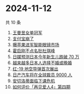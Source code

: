 # 2024-11-12

共 10 条

<!-- BEGIN -->
<!-- 最后更新时间 Tue Nov 12 2024 00:18:20 GMT+0800 (China Standard Time) -->

1. [王曼昱女单冠军](https://www.zhihu.com/search?q=%E7%8E%8B%E6%9B%BC%E6%98%B1%E5%A5%B3%E5%8D%95%E5%86%A0%E5%86%9B)
1. [支付宝崩了](https://www.zhihu.com/search?q=%E6%94%AF%E4%BB%98%E5%AE%9D%E5%B4%A9%E4%BA%86)
1. [曝苹果进军智能眼镜市场](https://www.zhihu.com/search?q=%E6%9B%9D%E8%8B%B9%E6%9E%9C%E8%BF%9B%E5%86%9B%E6%99%BA%E8%83%BD%E7%9C%BC%E9%95%9C%E5%B8%82%E5%9C%BA)
1. [霍启刚不点名批杜琪峰](https://www.zhihu.com/search?q=%E9%9C%8D%E5%90%AF%E5%88%9A%E4%B8%8D%E7%82%B9%E5%90%8D%E6%89%B9%E6%9D%9C%E7%90%AA%E5%B3%B0)
1. [日媒预测日本今年新生儿跌破 70 万](https://www.zhihu.com/search?q=%E6%97%A5%E5%AA%92%E9%A2%84%E6%B5%8B%E6%97%A5%E6%9C%AC%E4%BB%8A%E5%B9%B4%E6%96%B0%E7%94%9F%E5%84%BF%E8%B7%8C%E7%A0%B4%2070%20%E4%B8%87)
1. [越来越多日本人选择不婚或晚婚](https://www.zhihu.com/search?q=%E8%B6%8A%E6%9D%A5%E8%B6%8A%E5%A4%9A%E6%97%A5%E6%9C%AC%E4%BA%BA%E9%80%89%E6%8B%A9%E4%B8%8D%E5%A9%9A%E6%88%96%E6%99%9A%E5%A9%9A)
1. [红-19 地空导弹首次展出](https://www.zhihu.com/search?q=%E7%BA%A2-19%20%E5%9C%B0%E7%A9%BA%E5%AF%BC%E5%BC%B9%E9%A6%96%E6%AC%A1%E5%B1%95%E5%87%BA)
1. [日产汽车将在全球裁员 9000 人](https://www.zhihu.com/search?q=%E6%97%A5%E4%BA%A7%E6%B1%BD%E8%BD%A6%E5%B0%86%E5%9C%A8%E5%85%A8%E7%90%83%E8%A3%81%E5%91%98%209000%20%E4%BA%BA)
1. [安切洛蒂面临下课危机](https://www.zhihu.com/search?q=%E5%AE%89%E5%88%87%E6%B4%9B%E8%92%82%E9%9D%A2%E4%B8%B4%E4%B8%8B%E8%AF%BE%E5%8D%B1%E6%9C%BA)
1. [如何评价「再见爱人4」第四期](https://www.zhihu.com/search?q=%E5%A6%82%E4%BD%95%E8%AF%84%E4%BB%B7%E3%80%8C%E5%86%8D%E8%A7%81%E7%88%B1%E4%BA%BA4%E3%80%8D%E7%AC%AC%E5%9B%9B%E6%9C%9F)

<!-- END -->
